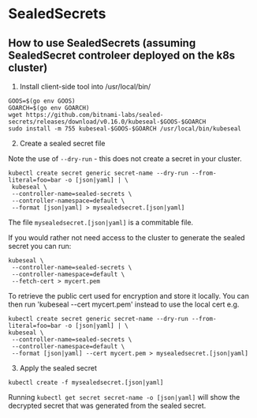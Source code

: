 # SealedSecrets

##

## How to use SealedSecrets (assuming SealedSecret controleer deployed on the k8s cluster)
1. Install client-side tool into /usr/local/bin/

```
GOOS=$(go env GOOS)
GOARCH=$(go env GOARCH)
wget https://github.com/bitnami-labs/sealed-secrets/releases/download/v0.16.0/kubeseal-$GOOS-$GOARCH
sudo install -m 755 kubeseal-$GOOS-$GOARCH /usr/local/bin/kubeseal
```

2. Create a sealed secret file

Note the use of `--dry-run` - this does not create a secret in your cluster.
```
kubectl create secret generic secret-name --dry-run --from-literal=foo=bar -o [json|yaml] | \
 kubeseal \
 --controller-name=sealed-secrets \
 --controller-namespace=default \
 --format [json|yaml] > mysealedsecret.[json|yaml]
```

The file `mysealedsecret.[json|yaml]` is a commitable file.

If you would rather not need access to the cluster to generate the sealed secret you can run:
```
kubeseal \
 --controller-name=sealed-secrets \
 --controller-namespace=default \
 --fetch-cert > mycert.pem
```

To retrieve the public cert used for encryption and store it locally. You can then run 'kubeseal --cert mycert.pem' instead to use the local cert e.g.
```
kubectl create secret generic secret-name --dry-run --from-literal=foo=bar -o [json|yaml] | \
kubeseal \
 --controller-name=sealed-secrets \
 --controller-namespace=default \
 --format [json|yaml] --cert mycert.pem > mysealedsecret.[json|yaml]
```

3. Apply the sealed secret
```
kubectl create -f mysealedsecret.[json|yaml]
```
Running `kubectl get secret secret-name -o [json|yaml]` will show the decrypted secret that was generated from the sealed secret.
